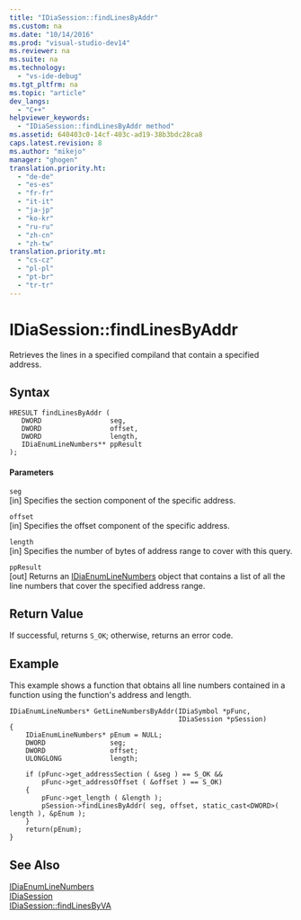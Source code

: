 ```yaml
---
title: "IDiaSession::findLinesByAddr"
ms.custom: na
ms.date: "10/14/2016"
ms.prod: "visual-studio-dev14"
ms.reviewer: na
ms.suite: na
ms.technology: 
  - "vs-ide-debug"
ms.tgt_pltfrm: na
ms.topic: "article"
dev_langs: 
  - "C++"
helpviewer_keywords: 
  - "IDiaSession::findLinesByAddr method"
ms.assetid: 640403c0-14cf-403c-ad19-38b3bdc28ca8
caps.latest.revision: 8
ms.author: "mikejo"
manager: "ghogen"
translation.priority.ht: 
  - "de-de"
  - "es-es"
  - "fr-fr"
  - "it-it"
  - "ja-jp"
  - "ko-kr"
  - "ru-ru"
  - "zh-cn"
  - "zh-tw"
translation.priority.mt: 
  - "cs-cz"
  - "pl-pl"
  - "pt-br"
  - "tr-tr"
---
```

# IDiaSession::findLinesByAddr
Retrieves the lines in a specified compiland that contain a specified address.  
  
## Syntax  
  
```cpp#  
HRESULT findLinesByAddr (   
   DWORD                 seg,  
   DWORD                 offset,  
   DWORD                 length,  
   IDiaEnumLineNumbers** ppResult  
);  
```  
  
#### Parameters  
 `seg`  
 [in] Specifies the section component of the specific address.  
  
 `offset`  
 [in] Specifies the offset component of the specific address.  
  
 `length`  
 [in] Specifies the number of bytes of address range to cover with this query.  
  
 `ppResult`  
 [out] Returns an [IDiaEnumLineNumbers](../debugger/idiaenumlinenumbers.md) object that contains a list of all the line numbers that cover the specified address range.  
  
## Return Value  
 If successful, returns `S_OK`; otherwise, returns an error code.  
  
## Example  
 This example shows a function that obtains all line numbers contained in a function using the function's address and length.  
  
```cpp#  
IDiaEnumLineNumbers* GetLineNumbersByAddr(IDiaSymbol *pFunc,  
                                          IDiaSession *pSession)  
{  
    IDiaEnumLineNumbers* pEnum = NULL;  
    DWORD                seg;  
    DWORD                offset;  
    ULONGLONG            length;  
  
    if (pFunc->get_addressSection ( &seg ) == S_OK &&  
        pFunc->get_addressOffset ( &offset ) == S_OK)  
    {  
        pFunc->get_length ( &length );  
        pSession->findLinesByAddr( seg, offset, static_cast<DWORD>( length ), &pEnum );  
    }  
    return(pEnum);  
}  
```  
  
## See Also  
 [IDiaEnumLineNumbers](../debugger/idiaenumlinenumbers.md)   
 [IDiaSession](../debugger/idiasession.md)   
 [IDiaSession::findLinesByVA](../debugger/idiasession--findlinesbyva.md)